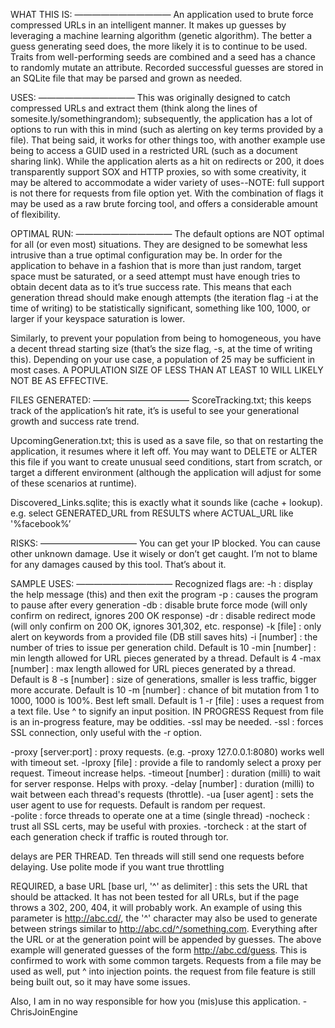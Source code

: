 WHAT THIS IS:
———————————
An application used to brute force compressed URLs in an intelligent manner. It makes up guesses by leveraging a machine learning algorithm  (genetic algorithm). The better a guess generating seed does, the more likely it is to continue to be used. Traits from well-performing seeds are combined and a seed has a chance to randomly mutate an attribute. Recorded successful guesses are stored in an SQLite file that may be parsed and grown as needed.


USES:
———————————
This was originally designed to catch compressed URLs and extract them (think along the lines of somesite.ly/somethingrandom); subsequently, the application has a lot of options to run with this in mind (such as alerting on key terms provided by a file). That being said, it works for other things too, with another example use being to access a GUID used in a restricted URL (such as a document sharing link). While the application alerts as a hit on redirects or 200, it does transparently support SOX and HTTP proxies, so with some creativity, it may be altered to accommodate a wider variety of uses--NOTE: full support is not there for requests from file option yet. With the combination  of flags it may be used as  a raw brute forcing tool, and offers a considerable amount of flexibility.


OPTIMAL RUN:
———————————
The default options are NOT optimal for all (or even most) situations. They are designed to be somewhat less intrusive than a true optimal configuration may be. In order for the application to behave in a fashion that is more than just random, target space must be saturated, or a seed attempt must have enough tries to obtain decent data as to
it’s true success rate. This means that each generation thread should make enough attempts (the iteration flag -i at the time of writing) to be statistically significant, something like 100, 1000, or larger if your keyspace saturation is lower.

Similarly, to prevent your population from being to homogeneous, you have a decent thread starting size  (that’s the size flag, -s, at the time of writing this). Depending on your use case, a population of 25 may be sufficient in most cases. A POPULATION SIZE OF LESS THAN AT LEAST 10 WILL LIKELY NOT BE AS EFFECTIVE.


FILES GENERATED:
———————————
ScoreTracking.txt; this keeps track of the application’s hit rate, it’s is useful to see your generational growth and success rate trend. 

UpcomingGeneration.txt; this is used as a save file, so that on restarting the application, it resumes where it left off. You may want to DELETE or ALTER this file if you want to create unusual seed conditions, start from scratch, or target a different environment (although the application will adjust for some of these scenarios at runtime). 

Discovered_Links.sqlite; this is exactly what it sounds like (cache + lookup). e.g. select GENERATED_URL from RESULTS where ACTUAL_URL like '%facebook%’


RISKS:
———————————
You can get your IP blocked. You can cause other unknown damage. Use it wisely or don’t get caught. I’m not to blame for any damages caused by this tool. That’s about it.


SAMPLE USES:
———————————
Recognized flags are: 
-h  : display the help message (this) and then exit the program 
-p  : causes the program to pause after every generation 
-db : disable brute force mode (will only confirm on redirect, ignores 200 OK response)
-dr : disable redirect mode (will only confirm on 200 OK, ignores 301,302, etc. response)
-k   [file]   : only alert on keywords from a provided file (DB still saves hits) 
-i   [number] : the number of tries to issue per generation child. Default is 10
-min [number] : min length allowed for URL pieces generated by a thread. Default is 4
-max [number] : max length allowed for URL pieces generated by a thread. Default is 8
-s   [number] : size of generations, smaller is less traffic, bigger more accurate. Default is 10
-m   [number] : chance of bit mutation from 1 to 1000, 1000 is 100%. Best left small. Default is 1
-r   [file]   : uses a request from a text file. Use ^ to signify an input position. IN PROGRESS
                Request from file is an in-progress feature, may be oddities. -ssl may be needed.
-ssl          : forces SSL connection, only useful with the -r option.

-proxy   [server:port] : proxy requests. (e.g. -proxy 127.0.0.1:8080) works well with timeout set.
-lproxy  [file]        : provide a file to randomly select a proxy per request. Timeout increase helps.
-timeout [number]      : duration (milli) to wait for server response. Helps with proxy.
-delay   [number]      : duration (milli) to wait between each thread's requests (throttle).
-ua      [user agent]  : sets the user agent to use for requests. Default is random per request.  
-polite                : force threads to operate one at a time (single thread)
-nocheck               : trust all SSL certs, may be useful with proxies.
-torcheck              : at the start of each generation check if traffic is routed through tor.

delays are PER THREAD. Ten threads will still send one requests before delaying.
Use polite mode if you want true throttling

REQUIRED, a base URL [base url, '^' as delimiter] : this sets the URL that should be attacked. 
It has not been tested for all URLs, but if the page throws a 302, 200, 404, it will probably work. 
An example of using this parameter is http://abc.cd/, the '^' character may also be used 
to generate between strings similar to http://abc.cd/^/something.com. Everything after the URL 
or at the generation point will be appended by guesses. The above example will generated guesses 
of the form http://abc.cd/guess. This is confirmed to work with some common targets. Requests
from a file may be used as well, put ^ into injection points. the request from file feature
is still being built out, so it may have some issues.

Also, I am in no way responsible for how you (mis)use this application. -ChrisJoinEngine




